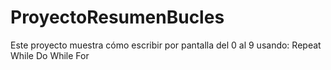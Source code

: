 # ProyectoResumenBucles

Este proyecto muestra cómo escribir por pantalla del 0 al 9 usando:
Repeat
While
Do While
For
